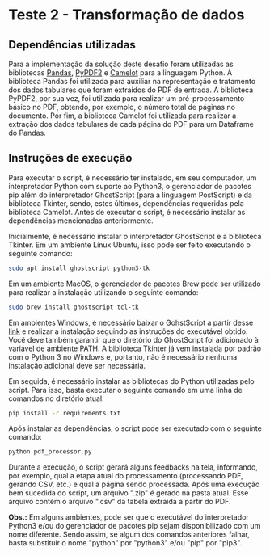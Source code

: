 # Teste 2 - Transformação de dados

## Dependências utilizadas

Para a implementação da solução deste desafio foram utilizadas as bibliotecas
[Pandas](https://pandas.pydata.org/),
[PyPDF2](https://urllib3.readthedocs.io/en/stable) e
[Camelot](https://camelot-py.readthedocs.io/en/master/) para a linguagem Python.
A biblioteca Pandas foi utilizada para auxiliar na representação e tratamento
dos dados tabulares que foram extraídos do PDF de entrada. A biblioteca PyPDF2,
por sua vez, foi utilizada para realizar um pré-processamento básico no PDF,
obtendo, por exemplo, o número total de páginas no documento. Por fim, a
biblioteca Camelot foi utilizada para realizar a extração dos dados tabulares de
cada página do PDF para um Dataframe do Pandas.

## Instruções de execução

Para executar o script, é necessário ter instalado, em seu computador, um
interpretador Python com suporte ao Python3, o gerenciador de pacotes pip além
do interpretador GhostScript (para a linguagem PostScript) e da biblioteca
Tkinter, sendo, estes últimos, dependências requeridas pela biblioteca Camelot.
Antes de executar o script, é necessário instalar as dependências mencionadas
anteriormente.

Inicialmente, é necessário instalar o interpretador GhostScript
e a biblioteca Tkinter. Em um ambiente Linux Ubuntu, isso pode ser
feito executando o seguinte comando:

```bash
sudo apt install ghostscript python3-tk
```

Em um ambiente MacOS, o gerenciador de pacotes Brew pode ser utilizado para realizar
a instalação utilizando o seguinte comando:

```bash
sudo brew install ghostscript tcl-tk
```

Em ambientes Windows, é necessário baixar o GohstScript a partir desse
[link](https://www.ghostscript.com/index.html) e realizar a instalação seguindo
as instruções do executável obtido. Você deve também garantir que o diretório do
GhostScript foi adicionado à variável de ambiente PATH. A biblioteca Tkinter já
vem instalada por padrão com o Python 3 no Windows e, portanto, não é necessário
nenhuma instalação adicional deve ser necessária.

Em seguida, é necessário instalar as bibliotecas do Python utilizadas pelo
script. Para isso, basta executar o seguinte comando em uma linha de comandos
no diretório atual:

```bash
pip install -r requirements.txt
```

Após instalar as dependências, o script pode ser executado com o seguinte comando:

```bash
python pdf_processor.py
```

Durante a execução, o script gerará alguns feedbacks na tela, informando, por
exemplo, qual a etapa atual do processamento (processando PDF, gerando CSV,
etc.) e qual a página sendo processada. Após uma execução bem sucedida do
script, um arquivo ".zip" é gerado na pasta atual. Esse arquivo contém o arquivo
".csv" da tabela extraída a partir do PDF.

**Obs.:** Em alguns ambientes, pode ser que o executável do interpretador
Python3 e/ou do gerenciador de pacotes pip sejam disponibilizado com um nome
diferente. Sendo assim, se algum dos comandos anteriores falhar, basta
substituir o nome "python" por "python3" e/ou "pip" por "pip3".
